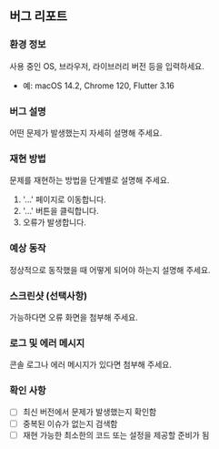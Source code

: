 ## 버그 리포트

### 환경 정보

사용 중인 OS, 브라우저, 라이브러리 버전 등을 입력하세요.

- 예: macOS 14.2, Chrome 120, Flutter 3.16

### 버그 설명

어떤 문제가 발생했는지 자세히 설명해 주세요.

### 재현 방법

문제를 재현하는 방법을 단계별로 설명해 주세요.

1. '...' 페이지로 이동합니다.
2. '...' 버튼을 클릭합니다.
3. 오류가 발생합니다.

### 예상 동작

정상적으로 동작했을 때 어떻게 되어야 하는지 설명해 주세요.

### 스크린샷 (선택사항)

가능하다면 오류 화면을 첨부해 주세요.

### 로그 및 에러 메시지

콘솔 로그나 에러 메시지가 있다면 첨부해 주세요.

### 확인 사항

- [ ] 최신 버전에서 문제가 발생했는지 확인함
- [ ] 중복된 이슈가 없는지 검색함
- [ ] 재현 가능한 최소한의 코드 또는 설정을 제공할 준비가 됨
